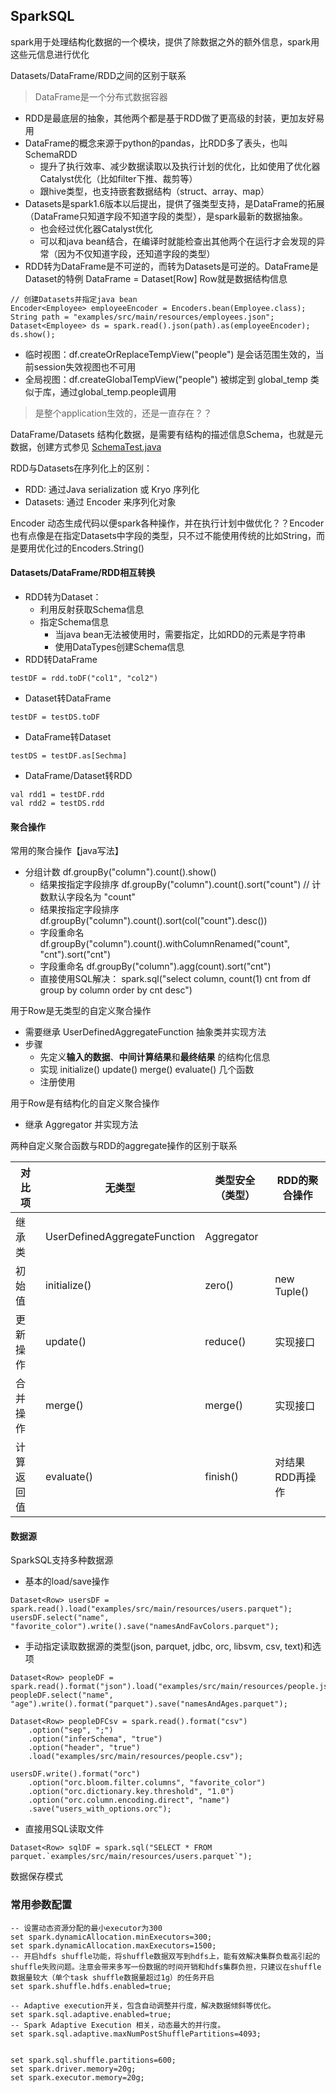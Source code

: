 ## SparkSQL

spark用于处理结构化数据的一个模块，提供了除数据之外的额外信息，spark用这些元信息进行优化

Datasets/DataFrame/RDD之间的区别于联系
> DataFrame是一个分布式数据容器
- RDD是最底层的抽象，其他两个都是基于RDD做了更高级的封装，更加友好易用
- DataFrame的概念来源于python的pandas，比RDD多了表头，也叫SchemaRDD
    - 提升了执行效率、减少数据读取以及执行计划的优化，比如使用了优化器Catalyst优化（比如filter下推、裁剪等）
    - 跟hive类型，也支持嵌套数据结构（struct、array、map）
- Datasets是spark1.6版本以后提出，提供了强类型支持，是DataFrame的拓展（DataFrame只知道字段不知道字段的类型），是spark最新的数据抽象。
    - 也会经过优化器Catalyst优化
    - 可以和java bean结合，在编译时就能检查出其他两个在运行才会发现的异常（因为不仅知道字段，还知道字段的类型）
- RDD转为DataFrame是不可逆的，而转为Datasets是可逆的。DataFrame是Dataset的特例 DataFrame = Dataset[Row] Row就是数据结构信息
```
// 创建Datasets并指定java bean
Encoder<Employee> employeeEncoder = Encoders.bean(Employee.class);
String path = "examples/src/main/resources/employees.json";
Dataset<Employee> ds = spark.read().json(path).as(employeeEncoder);
ds.show();
```

- 临时视图：df.createOrReplaceTempView("people") 是会话范围生效的，当前session失效视图也不可用
- 全局视图：df.createGlobalTempView("people") 被绑定到 global_temp 类似于库，通过global_temp.people调用
> 是整个application生效的，还是一直存在？？ 


DataFrame/Datasets 结构化数据，是需要有结构的描述信息Schema，也就是元数据，创建方式参见 [SchemaTest.java](https://github.com/fancyChuan/bigdata-learn/blob/master/spark/src/main/java/learningSpark/sparkSQL/SchemaTest.java)

RDD与Datasets在序列化上的区别：
- RDD: 通过Java serialization 或 Kryo 序列化
- Datasets: 通过 Encoder 来序列化对象

Encoder 动态生成代码以便spark各种操作，并在执行计划中做优化？？Encoder也有点像是在指定Datasets中字段的类型，只不过不能使用传统的比如String，而是要用优化过的Encoders.String()

#### Datasets/DataFrame/RDD相互转换
- RDD转为Dataset：
    - 利用反射获取Schema信息
    - 指定Schema信息
        - 当java bean无法被使用时，需要指定，比如RDD的元素是字符串
        - 使用DataTypes创建Schema信息
- RDD转DataFrame  
```
testDF = rdd.toDF("col1", "col2")
```
- Dataset转DataFrame
```
testDF = testDS.toDF
```
- DataFrame转Dataset
```
testDS = testDF.as[Sechma]
```
- DataFrame/Dataset转RDD
```
val rdd1 = testDF.rdd
val rdd2 = testDS.rdd
```


#### 聚合操作
常用的聚合操作【java写法】
- 分组计数 df.groupBy("column").count().show()
    - 结果按指定字段排序 df.groupBy("column").count().sort("count") // 计数默认字段名为 "count"
    - 结果按指定字段排序 df.groupBy("column").count().sort(col("count").desc()) 
    - 字段重命名       df.groupBy("column").count().withColumnRenamed("count", "cnt").sort("cnt")
    - 字段重命名       df.groupBy("column").agg(count).sort("cnt")
    - 直接使用SQL解决： spark.sql("select column, count(1) cnt from df group by column order by cnt desc")
    
用于Row是无类型的自定义聚合操作
- 需要继承 UserDefinedAggregateFunction 抽象类并实现方法
- 步骤
    - 先定义**输入的数据**、**中间计算结果**和**最终结果** 的结构化信息
    - 实现 initialize() update() merge() evaluate() 几个函数
    - 注册使用
    
用于Row是有结构化的自定义聚合操作
- 继承 Aggregator 并实现方法

两种自定义聚合函数与RDD的aggregate操作的区别于联系

| 对比项   | 无类型                          | 类型安全（类型）   | RDD的聚合操作    |
|-------|------------------------------|------------|-------------|
| 继承类   | UserDefinedAggregateFunction | Aggregator |             |
| 初始值   | initialize()                 | zero()     | new Tuple() |
| 更新操作  | update()                     | reduce()   | 实现接口        |
| 合并操作  | merge()                      | merge()    | 实现接口        |
| 计算返回值 | evaluate()                   | finish()   | 对结果RDD再操作   |

#### 数据源
SparkSQL支持多种数据源
- 基本的load/save操作
```
Dataset<Row> usersDF = spark.read().load("examples/src/main/resources/users.parquet");
usersDF.select("name", "favorite_color").write().save("namesAndFavColors.parquet");
```
- 手动指定读取数据源的类型(json, parquet, jdbc, orc, libsvm, csv, text)和选项
```
Dataset<Row> peopleDF = spark.read().format("json").load("examples/src/main/resources/people.json");
peopleDF.select("name", "age").write().format("parquet").save("namesAndAges.parquet");

Dataset<Row> peopleDFCsv = spark.read().format("csv")
    .option("sep", ";")
    .option("inferSchema", "true")
    .option("header", "true")
    .load("examples/src/main/resources/people.csv");

usersDF.write().format("orc")
    .option("orc.bloom.filter.columns", "favorite_color")
    .option("orc.dictionary.key.threshold", "1.0")
    .option("orc.column.encoding.direct", "name")
    .save("users_with_options.orc");
```
- 直接用SQL读取文件
```
Dataset<Row> sqlDF = spark.sql("SELECT * FROM parquet.`examples/src/main/resources/users.parquet`");
```

数据保存模式


### 常用参数配置
```
-- 设置动态资源分配的最小executor为300
set spark.dynamicAllocation.minExecutors=300;
set spark.dynamicAllocation.maxExecutors=1500;
-- 开启hdfs shuffle功能，将shuffle数据双写到hdfs上，能有效解决集群负载高引起的shuffle失败问题。注意会带来多写一份数据的时间开销和hdfs集群负担，只建议在shuffle数据量较大（单个task shuffle数据量超过1g）的任务开启
set spark.shuffle.hdfs.enabled=true;

-- Adaptive execution开关，包含自动调整并行度，解决数据倾斜等优化。
set spark.sql.adaptive.enabled=true;
-- Spark Adaptive Execution 相关，动态最大的并行度。
set spark.sql.adaptive.maxNumPostShufflePartitions=4093;


set spark.sql.shuffle.partitions=600;
set spark.driver.memory=20g;
set spark.executor.memory=20g;
```
